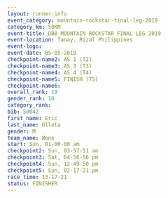 ```yaml
---
layout: runner-info 
event_category: mountain-rockstar-final-leg-2019 
category_km: 50KM 
event-title: DBB MOUNTAIN ROCKSTAR FINAL LEG 2019 
event-location: Tanay, Rizal Philippines 
event-logo: 
event-date: 05-05-2019 
checkpoint-name2: AS 1 (T2) 
checkpoint-name3: AS 3 (T3) 
checkpoint-name4: AS 4 (T4) 
checkpoint-name5: FINISH (T5) 
checkpoint-name6: 
overall_rank: 19
gender_rank: 16
category_rank: 
bib: 50042
first_name: Eric
last_name: Olleta
gender: M
team_name: None
start: Sun, 01-00-00 am
checkpoint2: Sun, 03-57-51 am
checkpoint3: Sat, 04-56-56 pm
checkpoint4: Sun, 12-49-50 pm
checkpoint5: Sun, 02-17-21 pm
race_time: 13-17-21
status: FINISHER
---
```

